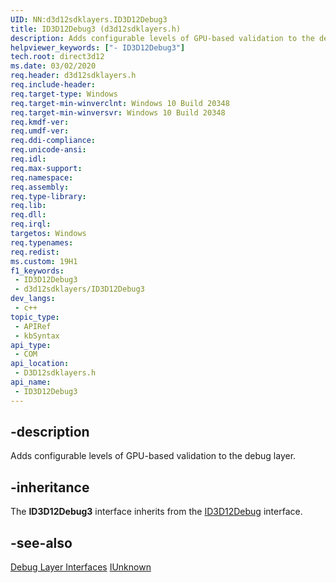 ```yaml
---
UID: NN:d3d12sdklayers.ID3D12Debug3
title: ID3D12Debug3 (d3d12sdklayers.h)
description: Adds configurable levels of GPU-based validation to the debug layer.
helpviewer_keywords: ["- ID3D12Debug3"]
tech.root: direct3d12
ms.date: 03/02/2020
req.header: d3d12sdklayers.h
req.include-header: 
req.target-type: Windows
req.target-min-winverclnt: Windows 10 Build 20348
req.target-min-winversvr: Windows 10 Build 20348
req.kmdf-ver: 
req.umdf-ver: 
req.ddi-compliance: 
req.unicode-ansi: 
req.idl: 
req.max-support: 
req.namespace: 
req.assembly: 
req.type-library: 
req.lib: 
req.dll: 
req.irql: 
targetos: Windows
req.typenames: 
req.redist: 
ms.custom: 19H1
f1_keywords:
 - ID3D12Debug3
 - d3d12sdklayers/ID3D12Debug3
dev_langs:
 - c++
topic_type:
 - APIRef
 - kbSyntax
api_type:
 - COM
api_location:
 - D3D12sdklayers.h
api_name:
 - ID3D12Debug3
---
```


## -description

Adds configurable levels of GPU-based validation to the debug layer.

## -inheritance

The **ID3D12Debug3** interface inherits from the [ID3D12Debug](./nn-d3d12sdklayers-id3d12debug.md) interface.

## -see-also

<a href="/windows/desktop/direct3d12/direct3d-12-sdklayers-interfaces">Debug Layer Interfaces</a>
<a href="/windows/desktop/api/unknwn/nn-unknwn-iunknown">IUnknown</a>
